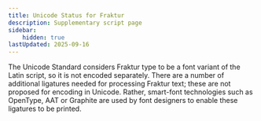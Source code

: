 ```yaml
---
title: Unicode Status for Fraktur
description: Supplementary script page
sidebar:
    hidden: true
lastUpdated: 2025-09-16
---
```


The Unicode Standard considers Fraktur type to be a font variant of the Latin script, so it is not encoded separately. There are a number of additional ligatures needed for processing Fraktur text; these are not proposed for encoding in Unicode. Rather, smart-font technologies such as OpenType, AAT or Graphite are used by font designers to enable these ligatures to be printed.
